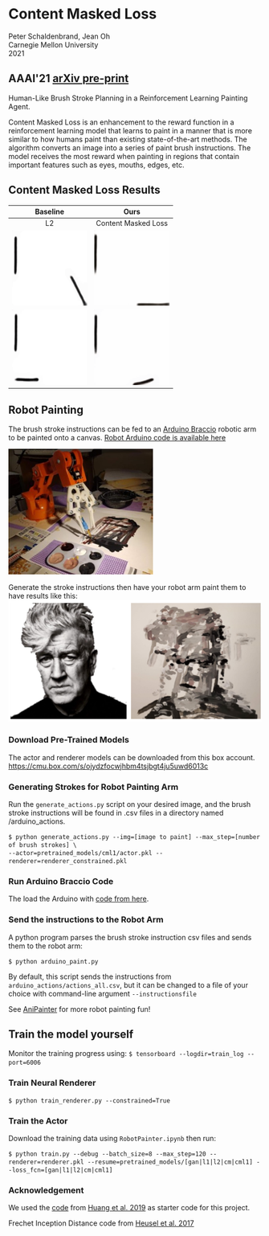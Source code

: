 # Content Masked Loss 

Peter Schaldenbrand, Jean Oh<br/>
Carnegie Mellon University<br/>
2021

## AAAI'21 [arXiv pre-print](https://arxiv.org/abs/2012.10043)

Human-Like Brush Stroke Planning in a Reinforcement Learning Painting Agent. 




Content Masked Loss is an enhancement to the reward function in a reinforcement learning model that learns to paint in a manner that is more similar to how humans paint than existing state-of-the-art methods.  The algorithm converts an image into a series of paint brush instructions.  The model receives the most reward when painting in regions that contain important features such as eyes, mouths, edges, etc.


## Content Masked Loss Results

| Baseline      | Ours |
| :----: | :----: |
| L2      | Content Masked Loss     |
| <img src="gifs/base12.gif" height="150" title="Baseline">   | <img src="gifs/ours12.gif" height="150" title="Ours">        |
| <img src="gifs/base20.gif" height="150" title="Baseline">   | <img src="gifs/ours20.gif" height="150" title="Ours">        |


## Robot Painting
The brush stroke instructions can be fed to an [Arduino Braccio](https://store.arduino.cc/usa/tinkerkit-braccio) robotic arm to be painted onto a canvas.  [Robot Arduino code is available here](https://create.arduino.cc/editor/skeeter_man/c5805760-4e8c-48e7-898d-a6abf2ed9097/preview)

<img src="image/braccio.jpg" height="250" alt="Braccio Arm Paints Humanoid Painter Strokes">

Generate the stroke instructions then have your robot arm paint them to have results like this:
![A Photo of Director David Lynch](image/painting_example.png "A Painting of Director David Lynch")


### Download Pre-Trained Models
The actor and renderer models can be downloaded from this box account.
https://cmu.box.com/s/ojydzfocwjhbm4tsjbgt4ju5uwd6013c

### Generating Strokes for Robot Painting Arm
Run the `generate_actions.py` script on your desired image, and the brush stroke instructions will be found in .csv files in a directory named /arduino_actions.
```
$ python generate_actions.py --img=[image to paint] --max_step=[number of brush strokes] \
--actor=pretrained_models/cml1/actor.pkl --renderer=renderer_constrained.pkl
```
### Run Arduino Braccio Code
The load the Arduino with [code from here](https://create.arduino.cc/editor/skeeter_man/c5805760-4e8c-48e7-898d-a6abf2ed9097/preview).
### Send the instructions to the Robot Arm
A python program parses the brush stroke instruction csv files and sends them to the robot arm:
```
$ python arduino_paint.py
```
By default, this script sends the instructions from `arduino_actions/actions_all.csv`, but it can be changed to a file of your choice with command-line argument `--instructionsfile`

See [AniPainter](https://github.com/pschaldenbrand/AniPainter) for more robot painting fun!

## Train the model yourself
Monitor the training progress using: `$ tensorboard --logdir=train_log --port=6006`
### Train Neural Renderer
```
$ python train_renderer.py --constrained=True
```
### Train the Actor
Download the training data using `RobotPainter.ipynb` then run:
```
$ python train.py --debug --batch_size=8 --max_step=120 --renderer=renderer.pkl --resume=pretrained_models/[gan|l1|l2|cm|cml1] --loss_fcn=[gan|l1|l2|cm|cml1]
```


### Acknowledgement 
We used the [code](https://github.com/megvii-research/ICCV2019-LearningToPaint) from [Huang et al. 2019](https://arxiv.org/abs/1903.04411) as starter code for this project.

Frechet Inception Distance code from [Heusel et al. 2017](https://github.com/bioinf-jku/TTUR)
